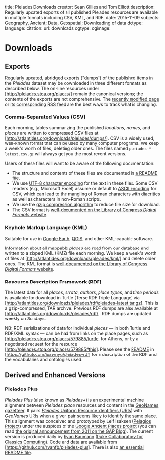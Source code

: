 title: Pleiades Downloads
creator: Sean Gillies and Tom Elliott
description: Regularly updated exports of all published Pleiades resources are available in multiple formats including CSV, KML, and RDF.
date: 2015-11-09
subjects: Geography, Ancient; Data, Geospatial; Downloading of data
dctype:
language:
citation: 
url: downloads
ogtype:
ogimage: 

# Downloads

## Exports

Regularly updated, abridged exports ("dumps") of the published items in the _Pleiades_ dataset may be downloaded in three different formats as described below. The on-line resources under [http://pleiades.stoa.org/places/] remain the canonical versions; the contents of the exports are not comprehensive. The [recently modified page](http://pleiades.stoa.org/recently_modified) or [its corresponding RSS feed](http://pleiades.stoa.org/news/changes/RSS) are the best ways to track what is changing.

### Comma-Separated Values (CSV)

Each morning, tables summarizing the published _locations_, _names_, and _places_ are written to compressed CSV files at [http://atlantides.org/downloads/pleiades/dumps/]. CSV is a widely used, well-known format that can be used by many computer programs. We keep a week's worth of files, deleting older ones. The files named `pleiades-*-latest.csv.gz` will always get you the most recent versions.

Users of these files will want to be aware of the following documentation:

*   The structure and contents of these files are documented in [a README file](http://atlantides.org/downloads/pleiades/dumps/README.txt).
*   We use [UTF-8 character encoding](https://en.wikipedia.org/wiki/UTF-8) for the text in these files. Some CSV readers (e.g., Microsoft Excel) assume or default to [ASCII encoding](https://en.wikipedia.org/wiki/ASCII) for CSV, which can lead to the mangling of Roman characters with diacritics as well as characters in non-Roman scripts.
*   We use the [gzip compression algorithm](https://en.wikipedia.org/wiki/Gzip) to reduce file size for download.
*   The CSV format is [well-documented on the Library of Congress _Digital Formats_ website](http://www.digitalpreservation.gov/formats/fdd/fdd000323.shtml "CSV format documentation from the Library of Congress").

### Keyhole Markup Language (KML)

Suitable for use in [Google Earth](https://www.google.com/earth/), [QGIS](http://www.qgis.org/en/site/), and other KML-capable software.

Information about all mappable _places_ are read from our database and written to a zipped KML (KMZ) file each morning. We keep a week's worth of files at [http://atlantides.org/downloads/pleiades/kml/] and delete older ones. The KML format is [well-documented on the Library of Congress _Digital Formats_ website](http://www.digitalpreservation.gov/formats/fdd/fdd000340.shtml "KML format documentation from the Library of Congress").

### Resource Description Framework (RDF)

The latest data for all _places_, _errata_, _authors_, _place types_, and _time periods_ is available for download in Turtle (Terse RDF Triple Language) via [http://atlantides.org/downloads/pleiades/rdf/pleiades-latest.tar.gz]. This is a gzip-compressed, TAR archive. Previous RDF dumps are also available at [http://atlantides.org/downloads/pleiades/rdf/]. RDF dumps are updated weekly on Sundays.

NB: RDF serializations of data for individual _places_ — in both Turtle and RDF/XML syntax — can be had from links on the place pages, such as [http://pleiades.stoa.org/places/579885/turtle] for Athens, or by a negotiated request for the resource [http://pleiades.stoa.org/places/579885#this]. Please see the [README](https://github.com/isawnyu/pleiades-rdf/blob/master/README.rst) in [https://github.com/isawnyu/pleiades-rdf] for a description of the RDF and the vocabularies and ontologies used.

## Derived and Enhanced Versions

### Pleiades Plus

_Pleiades Plus_ (also known as _Pleiades+_) is an experimental machine alignment between _Pleiades_ _place_ resources and content in the [GeoNames gazetteer](http://www.geonames.org/). It pairs [_Pleiades_ Uniform Resource Identifiers (URIs)](http://pleiades.stoa.org/help/what-are-pleiades-uris) with _GeoNames_ URIs when a given pair seems likely to identify the same place. This alignment was conceived and prototyped by Leif Isaksen ([Pelagios Project](http://pelagios-project.blogspot.com/)) under the auspices of the [Google Ancient Places project](http://googleancientplaces.wordpress.com/about/) (you can read [the original announcement from 2011 on the GAP Blog](http://googleancientplaces.wordpress.com/2011/01/24/pleiades-adapting-the-ancient-world-gazetteer-for-gap-%E2%80%93-by-leif-isaksen/)). The current version is produced daily by [Ryan Baumann](http://ryanfb.github.io/) ([Duke Collaboratory for Classics Computing](http://blogs.library.duke.edu/dcthree/)). Code and data are available from [https://github.com/ryanfb/pleiades-plus]. There is also [an essential README file](https://github.com/ryanfb/pleiades-plus/blob/master/README.md).

